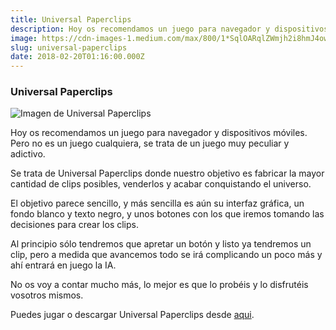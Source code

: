 ```yaml
---
title: Universal Paperclips
description: Hoy os recomendamos un juego para navegador y dispositivos móviles.
image: https://cdn-images-1.medium.com/max/800/1*SqlOARqlZWmjh2i8hmJ4ow.jpeg
slug: universal-paperclips
date: 2018-02-20T01:16:00.000Z
---
```


### Universal Paperclips

![Imagen de Universal Paperclips](https://cdn-images-1.medium.com/max/800/1*SqlOARqlZWmjh2i8hmJ4ow.jpeg)

Hoy os recomendamos un juego para navegador y dispositivos móviles.  
Pero no es un juego cualquiera, se trata de un juego muy peculiar y adictivo.

Se trata de Universal Paperclips donde nuestro objetivo es fabricar la mayor cantidad de clips posibles, venderlos y acabar conquistando el universo.

El objetivo parece sencillo, y más sencilla es aún su interfaz gráfica, un fondo blanco y texto negro, y unos botones con los que iremos tomando las decisiones para crear los clips.

Al principio sólo tendremos que apretar un botón y listo ya tendremos un clip, pero a medida que avancemos todo se irá complicando un poco más y ahí entrará en juego la IA.

No os voy a contar mucho más, lo mejor es que lo probéis y lo disfrutéis vosotros mismos.

Puedes jugar o descargar Universal Paperclips desde [aqui](http://www.decisionproblem.com/paperclips/).
